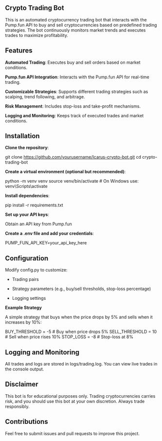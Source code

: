 ## Crypto Trading Bot

This is an automated cryptocurrency trading bot that interacts with the Pump.fun API to buy and sell cryptocurrencies based on predefined trading strategies. The bot continuously monitors market trends and executes trades to maximize profitability.

## Features

**Automated Trading**: Executes buy and sell orders based on market conditions.

**Pump.fun API Integration**: Interacts with the Pump.fun API for real-time trading.

**Customizable Strategies**: Supports different trading strategies such as scalping, trend following, and arbitrage.

**Risk Management**: Includes stop-loss and take-profit mechanisms.

**Logging and Monitoring**: Keeps track of executed trades and market conditions.

## Installation

**Clone the repository**:

git clone https://github.com/yourusername/Icarus-crypto-bot.git
cd crypto-trading-bot

**Create a virtual environment (optional but recommended)**:

python -m venv venv
source venv/bin/activate  # On Windows use: venv\Scripts\activate

**Install dependencies**:

pip install -r requirements.txt

**Set up your API keys**:

Obtain an API key from Pump.fun

**Create a .env file and add your credentials**:

PUMP_FUN_API_KEY=your_api_key_here

## Configuration

Modify config.py to customize:

- Trading pairs

- Strategy parameters (e.g., buy/sell thresholds, stop-loss percentage)

- Logging settings

**Example Strategy**

A simple strategy that buys when the price drops by 5% and sells when it increases by 10%:

BUY_THRESHOLD = -5  # Buy when price drops 5%
SELL_THRESHOLD = 10  # Sell when price rises 10%
STOP_LOSS = -8       # Stop-loss at 8%

## Logging and Monitoring

All trades and logs are stored in logs/trading.log. You can view live trades in the console output.

## Disclaimer

This bot is for educational purposes only. Trading cryptocurrencies carries risk, and you should use this bot at your own discretion. Always trade responsibly.

## Contributions

Feel free to submit issues and pull requests to improve this project.
